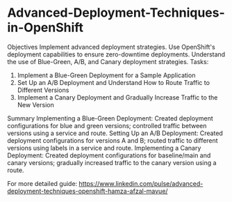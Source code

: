 # Advanced-Deployment-Techniques-in-OpenShift

Objectives
Implement advanced deployment strategies.
Use OpenShift's deployment capabilities to ensure zero-downtime deployments.
Understand the use of Blue-Green, A/B, and Canary deployment strategies.
Tasks:
1. Implement a Blue-Green Deployment for a Sample Application
2. Set Up an A/B Deployment and Understand How to Route Traffic to Different Versions
3. Implement a Canary Deployment and Gradually Increase Traffic to the New Version



Summary
Implementing a Blue-Green Deployment: Created deployment configurations for blue and green versions; controlled traffic between versions using a service and route.
Setting Up an A/B Deployment: Created deployment configurations for versions A and B; routed traffic to different versions using labels in a service and route.
Implementing a Canary Deployment: Created deployment configurations for baseline/main and canary versions; gradually increased traffic to the canary version using a route.


For more detailed guide: https://www.linkedin.com/pulse/advanced-deployment-techniques-openshift-hamza-afzal-mavue/
